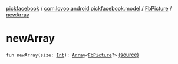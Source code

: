 [pickfacebook](../../index.md) / [com.lovoo.android.pickfacebook.model](../index.md) / [FbPicture](index.md) / [newArray](./new-array.md)

# newArray

`fun newArray(size: `[`Int`](https://kotlinlang.org/api/latest/jvm/stdlib/kotlin/-int/index.html)`): `[`Array`](https://kotlinlang.org/api/latest/jvm/stdlib/kotlin/-array/index.html)`<`[`FbPicture`](index.md)`?>` [(source)](https://github.com/lovoo/android-pickpic/blob/master/pickfacebook/pickfacebook/src/main/kotlin/com/lovoo/android/pickfacebook/model/FbPicture.kt#L55)